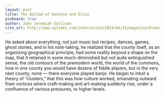 ```yaml
---
layout: post
title: The Ballad of Geeshie and Elvie
pinboard: true
author: John Jeremiah Sullivan
cite_url: http://www.nytimes.com/interactive/2014/04/13/magazine/blues.html?_r=0
---
```

He asked about everything, not just music but recipes, dances, games,
ghost stories, and in his note-taking, he realized that the county
itself, as an organizing geographical principle, had some reality beyond
a shape on the map, that it retained in some much-diminished but not
quite extinguished sense, the old contours of the premodern world, the
world of the commons, how in one county you would have dozens of fiddle
players, but in the very next county, none — there everyone played
banjo. He began to intuit a theory of “clusters,” that this was how
culture worked, emanating outward from vortices where craft-making and
art-making suddenly rise, under a confluence of various pressures, to
higher levels.
